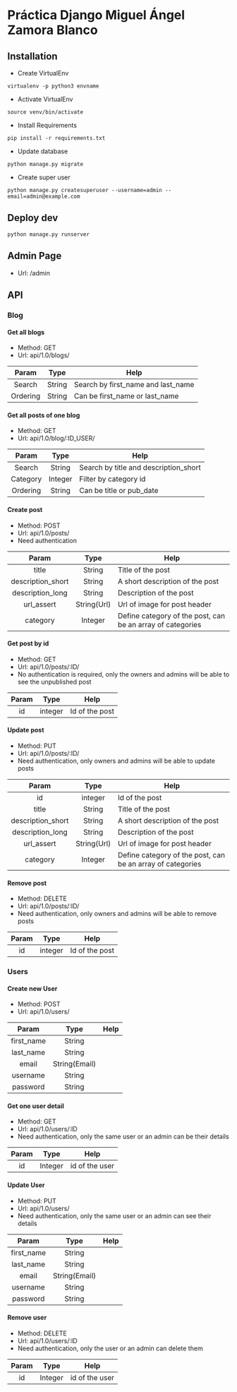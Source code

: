 # Práctica Django Miguel Ángel Zamora Blanco

## Installation

- Create VirtualEnv

```
virtualenv -p python3 envname
```

- Activate VirtualEnv

```
source venv/bin/activate
```

- Install Requirements

```
pip install -r requirements.txt
```

- Update database

```
python manage.py migrate
```

- Create super user

```
python manage.py createsuperuser --username=admin --email=admin@example.com
```

## Deploy dev

```
python manage.py runserver
```

## Admin Page

- Url: /admin

## API

### Blog

#### Get all blogs
- Method: GET
- Url: api/1.0/blogs/

| Param     | Type    | Help  |
| :-------: |:-------:| ----- |
| Search     | String  |  Search by first_name and last_name |
| Ordering  | String  |  Can be first_name or last_name |


#### Get all posts of one blog
- Method: GET
- Url: api/1.0/blog/:ID_USER/

| Param     | Type    | Help  |
| :-------: |:-------:| ----- |
| Search     | String  |  Search by title and description_short|
| Category  | Integer  |  Filter by category id |
| Ordering  | String  |  Can be title or pub_date |

#### Create post
- Method: POST
- Url: api/1.0/posts/
- Need authentication

| Param     | Type    | Help  |
| :-------: |:-------:| ----- |
| title  | String  | Title of the post |
| description_short  | String | A short description of the post |
| description_long  | String | Description of the post |
| url_assert | String(Url) | Url of image for post header |
| category  | Integer  | Define category of the post, can be an array of categories |

#### Get post by id
- Method: GET
- Url: api/1.0/posts/:ID/
- No authentication is required, only the owners and admins will be able to see the unpublished post

| Param     | Type    | Help  |
| :-------: |:-------:| ----- |
| id | integer | Id of the post |

#### Update post
- Method: PUT
- Url: api/1.0/posts/:ID/
- Need authentication, only owners and admins will be able to update posts

| Param     | Type    | Help  |
| :-------: |:-------:| ----- |
| id | integer | Id of the post |
| title  | String  | Title of the post |
| description_short  | String | A short description of the post |
| description_long  | String | Description of the post |
| url_assert | String(Url) | Url of image for post header |
| category  | Integer  | Define category of the post, can be an array of categories |

#### Remove post
- Method: DELETE
- Url: api/1.0/posts/:ID/
- Need authentication, only owners and admins will be able to remove posts

| Param     | Type    | Help  |
| :-------: |:-------:| ----- |
| id | integer | Id of the post |

### Users

#### Create new User
- Method: POST
- Url: api/1.0/users/

| Param     | Type    | Help  |
| :-------: |:-------:| ----- |
| first_name  | String  |  |
| last_name  | String  |  |
| email  | String(Email)  | |
| username  | String  |  |
| password  | String  |  |

#### Get one user detail
- Method: GET
- Url: api/1.0/users/:ID
- Need authentication, only the same user or an admin can be their details

| Param     | Type    | Help  |
| :-------: |:-------:| ----- |
| id  | Integer | id of the user |

#### Update User
- Method: PUT
- Url: api/1.0/users/
- Need authentication, only the same user or an admin can see their details

| Param     | Type    | Help  |
| :-------: |:-------:| ----- |
| first_name  | String  |  |
| last_name  | String  |  |
| email  | String(Email)  | |
| username  | String  |  |
| password  | String  |  |

#### Remove user
- Method: DELETE
- Url: api/1.0/users/:ID
- Need authentication, only the user or an admin can delete them

| Param     | Type    | Help  |
| :-------: |:-------:| ----- |
| id  | Integer | id of the user |

